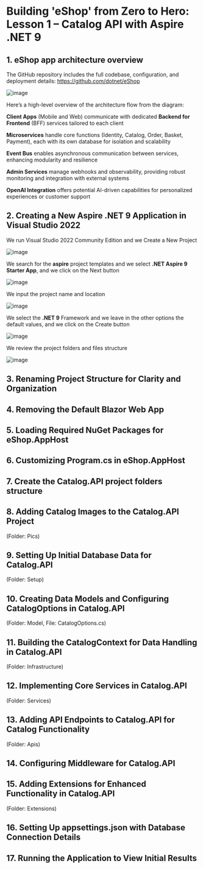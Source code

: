 # Building 'eShop' from Zero to Hero: Lesson 1 – Catalog API with Aspire .NET 9

## 1. eShop app architecture overview

The GitHub repository includes the full codebase, configuration, and deployment details: https://github.com/dotnet/eShop

![image](https://github.com/user-attachments/assets/d5f84e4e-a7b6-46ed-b2e9-8cfaea8b5f92)

Here’s a high-level overview of the architecture flow from the diagram:

**Client Apps** (Mobile and Web) communicate with dedicated **Backend for Frontend** (BFF) services tailored to each client

**Microservices** handle core functions (Identity, Catalog, Order, Basket, Payment), each with its own database for isolation and scalability

**Event Bus** enables asynchronous communication between services, enhancing modularity and resilience

**Admin Services** manage webhooks and observability, providing robust monitoring and integration with external systems

**OpenAI Integration** offers potential AI-driven capabilities for personalized experiences or customer support

## 2. Creating a New Aspire .NET 9 Application in Visual Studio 2022

We run Visual Studio 2022 Community Edition and we Create a New Project

![image](https://github.com/user-attachments/assets/63f66e16-bf8d-4f1e-88ab-c782638e2942)

We search for the **aspire** project templates and we select **.NET Aspire 9 Starter App**, and we click on the Next button

![image](https://github.com/user-attachments/assets/e3b0374c-1f3c-4388-ad0f-aa2fe2a0801d)

We input the project name and location

![image](https://github.com/user-attachments/assets/f3d11775-18c7-4c10-a758-19e6d8729eb3)

We select the **.NET 9** Framework and we leave in the other options the default values, and we click on the Create button

![image](https://github.com/user-attachments/assets/6546023a-d73b-42f9-88c5-e4ffa70956df)

We review the project folders and files structure

![image](https://github.com/user-attachments/assets/b6c0dc12-75a8-4286-bad2-3c25871d01ef)



## 3. Renaming Project Structure for Clarity and Organization


## 4. Removing the Default Blazor Web App


## 5. Loading Required NuGet Packages for eShop.AppHost


## 6. Customizing Program.cs in eShop.AppHost


## 7. Create the Catalog.API project folders structure


## 8. Adding Catalog Images to the Catalog.API Project

(Folder: Pics)

## 9. Setting Up Initial Database Data for Catalog.API

(Folder: Setup)

## 10. Creating Data Models and Configuring CatalogOptions in Catalog.API

(Folder: Model, File: CatalogOptions.cs)

## 11. Building the CatalogContext for Data Handling in Catalog.API

(Folder: Infrastructure)

## 12. Implementing Core Services in Catalog.API

(Folder: Services)

## 13. Adding API Endpoints to Catalog.API for Catalog Functionality

(Folder: Apis)

## 14. Configuring Middleware for Catalog.API

## 15. Adding Extensions for Enhanced Functionality in Catalog.API

(Folder: Extensions)

## 16. Setting Up appsettings.json with Database Connection Details

## 17. Running the Application to View Initial Results



